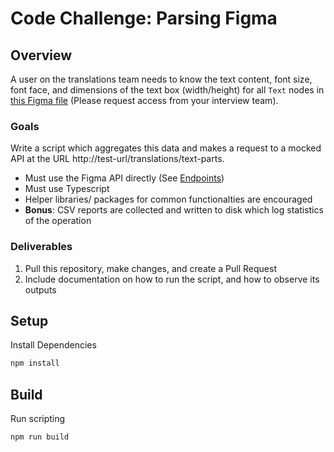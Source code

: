 # Code Challenge: Parsing Figma

## Overview
A user on the translations team needs to know the text content, font size, font face, and dimensions of the text box (width/height) for all `Text` nodes in [this Figma file](https://www.figma.com/design/FLca5Z5BpSca7dtQFmJva9/Code-Challenge%3A-Text-Node-Parsing?node-id=0-1&t=sohqCRNKwXKngMnh-11) (Please request access from your interview team).

### Goals
Write a script which aggregates this data and makes a request to a mocked API at the URL http://test-url/translations/text-parts.

- Must use the Figma API directly (See [Endpoints](https://www.figma.com/developers/api#files-endpoints))
- Must use Typescript
- Helper libraries/ packages for common functionalties are encouraged
- **Bonus**: CSV reports are collected and written to disk which log statistics of the operation

### Deliverables
1. Pull this repository, make changes, and create a Pull Request
2. Include documentation on how to run the script, and how to observe its outputs

## Setup

Install Dependencies
```sh
npm install
```

## Build

Run scripting
```sh
npm run build
```
